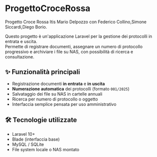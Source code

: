 # ProgettoCroceRossa
Progetto Croce Rossa Itis Mario Delpozzo con Federico Collino,Simone Siccardi,Diego Borio.

Questo progetto è un'applicazione Laravel per la gestione dei protocolli in entrata e uscita.  
Permette di registrare documenti, assegnare un numero di protocollo progressivo e archiviare i file su NAS, con possibilità di ricerca e consultazione.

## ✨ Funzionalità principali

- Registrazione documenti **in entrata** e **in uscita**
- **Numerazione automatica** dei protocolli (formato `001/2025`)
- Salvataggio dei file su NAS in cartelle annuali
- Ricerca per numero di protocollo o oggetto
- Interfaccia semplice pensata per uso amministrativo

## 🛠 Tecnologie utilizzate

- Laravel 10+
- Blade (interfaccia base)
- MySQL / SQLite
- File system locale o NAS montato



